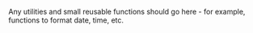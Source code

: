 Any utilities and small reusable functions should go here - for example, functions to format date, time,
etc.
